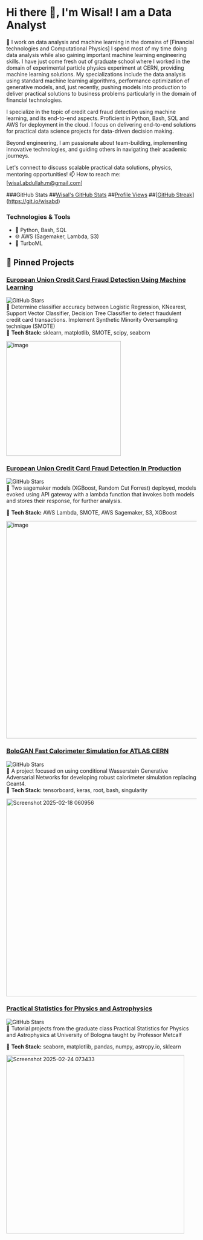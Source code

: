 # Hi there 👋, I'm Wisal! I am a Data Analyst 
🔭 I work on data analysis and machine learning in the domains of [Financial technologies and Computational Physics]
I spend most of my time doing data analysis while also gaining important machine learning engineering skills. I have just come fresh out of graduate school where I worked in the domain of experimental particle physics experiment at CERN, providing machine learning solutions. My specializations include the data analysis using standard machine learning algorithms, performance optimization of generative models, and, just recently, pushing models into production to deliver practical solutions to business problems particularly in the domain of financial technologies.

I specialize in the topic of credit card fraud detection using machine learning, and its end-to-end aspects. Proficient in Python, Bash, SQL and AWS for deployment in the cloud. I focus on delivering end-to-end solutions for practical data science projects for data-driven decision making.

Beyond engineering, I am passionate about team-building, implementing innovative technologies, and guiding others in navigating their academic journeys.

Let's connect to discuss scalable practical data solutions, physics, mentoring opportunities!
📫 How to reach me: [wisal.abdullah.m@gmail.com] 

###GitHub Stats
##[Wisal's GitHub Stats](https://github-readme-stats.vercel.app/api?username=wisabd&show_icons=true&theme=radical)
##[Profile Views](https://komarev.com/ghpvc/?username=wisabd&style=flat-square&color=blue)
##[[GitHub Streak](https://streak-stats.demolab.com/?user=wisabd&theme=radical)](https://git.io/wisabd)


### Technologies & Tools
- 🧬 Python, Bash, SQL
- 🌐 AWS (Sagemaker, Lambda, S3)
- 🤖 TurboML

## 🚀 Pinned Projects

### [European Union Credit Card Fraud Detection Using Machine Learning](https://github.com/wisabd/CreditFraudML)
![GitHub Stars](https://img.shields.io/github/stars/wisabd/BolognaGAN?style=social)  
🌟  Determine classifier accuracy between Logistic Regression, KNearest, Support Vector Classifier, Decision Tree Classifier to detect
fraudulent credit card transactions.  Implement Synthetic Minority Oversampling technique (SMOTE)  
🔧 **Tech Stack:**  sklearn, matplotlib, SMOTE, scipy, seaborn
<p align="left">
<img width="303" alt="image" src="https://github.com/user-attachments/assets/f94e3d53-88df-40b7-9403-21754ae8d2ce" />


### [European Union Credit Card Fraud Detection In Production](https://github.com/wisabd/BolognaGAN)
![GitHub Stars](https://img.shields.io/github/stars/wisabd/BolognaGAN?style=social)  
🌟   Two sagemaker models (XGBoost, Random Cut Forrest) deployed, models evoked using API gateway with a lambda function that
invokes both models and stores their response, for further analysis. 

🔧 **Tech Stack:**  AWS Lambda, SMOTE, AWS Sagemaker, S3, XGBoost
<p align="left">
<img width="574" alt="image" src="https://github.com/user-attachments/assets/44f09cc1-760b-48b8-84be-6836e99e2921" />

  

### [BoloGAN Fast Calorimeter Simulation for ATLAS CERN](https://github.com/wisabd/BolognaGAN)
![GitHub Stars](https://img.shields.io/github/stars/wisabd/BolognaGAN?style=social)  
🌟 A project focused on using conditional Wasserstein Generative Adversarial Networks for developing robust calorimeter simulation replacing Geant4.  
🔧 **Tech Stack:**  tensorboard, keras, root, bash, singularity
<p align="left">
<img width="522" alt="Screenshot 2025-02-18 060956" src="https://github.com/user-attachments/assets/f47eace5-8e3e-42e2-999c-999ec2e4880a" />
</p>

### [Practical Statistics for Physics and Astrophysics](https://github.com/wisabd/Statistics.Phy.Astrophysics)
![GitHub Stars](https://img.shields.io/github/stars/wisabd/Statistics.Phy.Astrophysics?style=social)  
🌟 Tutorial projects from the graduate class Practical Statistics for Physics and Astrophysics at University of Bologna taught by Professor Metcalf

🔧 **Tech Stack:** seaborn, matplotlib, pandas, numpy, astropy.io, sklearn
<p align="left">
  <img width="471" alt="Screenshot 2025-02-24 073433" src="https://github.com/user-attachments/assets/aa6bef9e-f80c-44f3-8d08-4e1b94b35145" />
</p>




